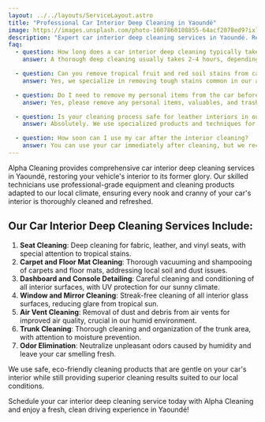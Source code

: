 ```yaml
---
layout: ../../layouts/ServiceLayout.astro
title: "Professional Car Interior Deep Cleaning in Yaoundé"
image: https://images.unsplash.com/photo-1607860108855-64acf2078ed9?ixlib=rb-4.0.3&ixid=M3wxMjA3fDB8MHxwaG90by1wYWdlfHx8fGVufDB8fHx8fA%3D%3D&auto=format&fit=crop&w=2071&q=80
description: "Expert car interior deep cleaning services in Yaoundé. Restore your vehicle's interior with our professional techniques suited for the local climate."
faq:
  - question: How long does a car interior deep cleaning typically take in our climate?
    answer: A thorough deep cleaning usually takes 2-4 hours, depending on the size of the vehicle and its condition. We may need extra time for drying in our humid environment.

  - question: Can you remove tropical fruit and red soil stains from car upholstery?
    answer: Yes, we specialize in removing tough stains common in our area, including tropical fruit and red soil stains. Our technicians use specialized treatments safe for various upholstery types.

  - question: Do I need to remove my personal items from the car before cleaning?
    answer: Yes, please remove any personal items, valuables, and trash from your car before our arrival. This allows us to clean more thoroughly and efficiently.

  - question: Is your cleaning process safe for leather interiors in our hot climate?
    answer: Absolutely. We use specialized products and techniques for leather interiors that clean, condition, and protect the leather from our hot and humid climate without causing damage.

  - question: How soon can I use my car after the interior cleaning?
    answer: You can use your car immediately after cleaning, but we recommend leaving the windows slightly open for a few hours to aid in drying and ventilation, which is particularly important in our humid climate.
---
```


Alpha Cleaning provides comprehensive car interior deep cleaning services in Yaoundé, restoring your vehicle's interior to its former glory. Our skilled technicians use professional-grade equipment and cleaning products adapted to our local climate, ensuring every nook and cranny of your car's interior is thoroughly cleaned and refreshed.

## Our Car Interior Deep Cleaning Services Include:

1. **Seat Cleaning**: Deep cleaning for fabric, leather, and vinyl seats, with special attention to tropical stains.
2. **Carpet and Floor Mat Cleaning**: Thorough vacuuming and shampooing of carpets and floor mats, addressing local soil and dust issues.
3. **Dashboard and Console Detailing**: Careful cleaning and conditioning of all interior surfaces, with UV protection for our sunny climate.
4. **Window and Mirror Cleaning**: Streak-free cleaning of all interior glass surfaces, reducing glare from tropical sun.
5. **Air Vent Cleaning**: Removal of dust and debris from air vents for improved air quality, crucial in our humid environment.
6. **Trunk Cleaning**: Thorough cleaning and organization of the trunk area, with attention to moisture prevention.
7. **Odor Elimination**: Neutralize unpleasant odors caused by humidity and leave your car smelling fresh.

We use safe, eco-friendly cleaning products that are gentle on your car's interior while still providing superior cleaning results suited to our local conditions.

Schedule your car interior deep cleaning service today with Alpha Cleaning and enjoy a fresh, clean driving experience in Yaoundé!